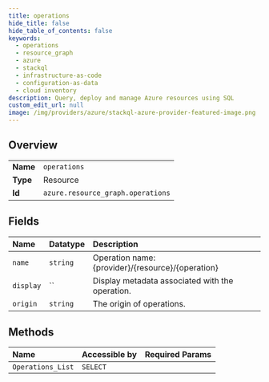 ```yaml
---
title: operations
hide_title: false
hide_table_of_contents: false
keywords:
  - operations
  - resource_graph
  - azure    
  - stackql
  - infrastructure-as-code
  - configuration-as-data
  - cloud inventory
description: Query, deploy and manage Azure resources using SQL
custom_edit_url: null
image: /img/providers/azure/stackql-azure-provider-featured-image.png
---
```

  
    

## Overview
<table><tbody>
<tr><td><b>Name</b></td><td><code>operations</code></td></tr>
<tr><td><b>Type</b></td><td>Resource</td></tr>
<tr><td><b>Id</b></td><td><code>azure.resource_graph.operations</code></td></tr>
</tbody></table>

## Fields
| Name | Datatype | Description |
|:-----|:---------|:------------|
| `name` | `string` | Operation name: {provider}/{resource}/{operation} |
| `display` | `` | Display metadata associated with the operation. |
| `origin` | `string` | The origin of operations. |
## Methods
| Name | Accessible by | Required Params |
|:-----|:--------------|:----------------|
| `Operations_List` | `SELECT` |  |
